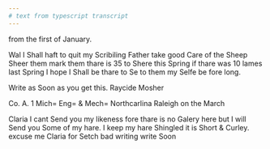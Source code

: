 ```yaml
---
# text from typescript transcript
---
```

from the first of January. 

Wal I Shall haft to quit my Scribiling  Father take good Care of the Sheep Sheer them mark them thare is 35 to Shere this Spring if thare was 10 lames last Spring  I hope I Shall be thare to Se to them my Selfe be fore long.

Write as Soon as you get this. Raycide Mosher 

Co. A. 1 Mich= Eng= & Mech= Northcarlina Raleigh on the March

Claria I cant Send you my likeness fore thare is no Galery here but I will Send you Some of my hare. I keep my hare Shingled it is Short & Curley. excuse me Claria for Setch bad writing write Soon 